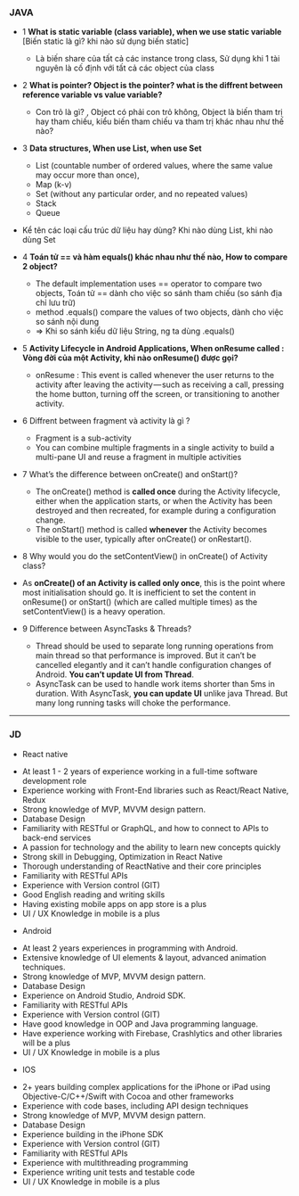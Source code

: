 ### JAVA

* 1 **What is static variable (class variable), when we use static variable** [Biến static là gì? khi nào sử dụng biến static]
  * Là biến share của tất cả các instance trong class, Sử dụng khi 1 tài nguyên là cố định với tất cả các object của class

* 2 **What is pointer? Object is the pointer? what is the diffrent between reference variable vs value variable?**
  * Con trỏ là gì? , Object có phải con trỏ không, Object là biến tham trị hay tham chiếu, kiểu biến tham chiếu va tham trị khác nhau như thế nào?

* 3 **Data structures, When use List, when use Set**
   * List (countable number of ordered values, where the same value may occur more than once), 
   * Map (k-v)
   * Set (without any particular order, and no repeated values)
   * Stack
   * Queue
 
* Kể tên các loại cấu trúc dữ liệu hay dùng? Khi nào dùng List, khi nào dùng Set

* 4 **Toán tử == và hàm equals() khác nhau như thế nào, How to compare 2 object?**

  * The default implementation uses == operator to compare two objects, Toán tử == dành cho việc so sánh tham chiếu (so sánh địa chỉ lưu trữ) 
  * method .equals() compare the values of two objects, dành cho việc so sánh nội dung
  * => Khi so sánh kiểu dữ liệu String, ng ta dùng .equals()
  
* 5 **Activity Lifecycle in Android Applications, When onResume called :  Vòng đời của một Activity, khi nào onResume() được gọi?**
  * onResume : This event is called whenever the user returns to the activity after leaving the activity — such as receiving a call, pressing the home button, turning off the screen, or transitioning to another activity.
  
* 6 Diffrent between fragment và activity là gì ?
  * Fragment is a sub-activity
  * You can combine multiple fragments in a single activity to build a multi-pane UI and reuse a fragment in multiple activities
  
* 7 What’s the difference between onCreate() and onStart()?
  * The onCreate() method is **called once** during the Activity lifecycle, either when the application starts, or when the Activity has been destroyed and then recreated, for example during a configuration change.
  * The onStart() method is called **whenever** the Activity becomes visible to the user, typically after onCreate() or onRestart().
  
*  8 Why would you do the setContentView() in onCreate() of Activity class?
  * As **onCreate() of an Activity is called only once**, this is the point where most initialisation should go. It is inefficient to set the content in onResume() or onStart() (which are called multiple times) as the setContentView() is a heavy operation.
  
* 9 Difference between AsyncTasks & Threads?
  * Thread should be used to separate long running operations from main thread so that performance is improved. But it can’t be cancelled elegantly and it can’t handle configuration changes of Android. **You can’t update UI from Thread**.
  * AsyncTask can be used to handle work items shorter than 5ms in duration. With AsyncTask, **you can update UI** unlike java Thread. But many long running tasks will choke the performance.

------------------------------------------------------------------------------------------------------------

### JD

* React native

- At least 1 - 2 years of experience working in a full-time software development role
- Experience working with Front-End libraries such as React/React Native, Redux
- Strong knowledge of MVP, MVVM design pattern.
- Database Design
- Familiarity with RESTful or GraphQL, and how to connect to APIs to back-end services
- A passion for technology and the ability to learn new concepts quickly
- Strong skill in Debugging, Optimization in React Native
- Thorough understanding of ReactNative and their core principles
- Familiarity with RESTful APIs
- Experience with Version control (GIT)
- Good English reading and writing skills
- Having existing mobile apps on app store is a plus
- UI / UX Knowledge in mobile is a plus


* Android

- At least 2 years experiences in programming with Android.
- Extensive knowledge of UI elements & layout, advanced animation techniques.
- Strong knowledge of MVP, MVVM design pattern.
- Database Design
- Experience on Android Studio, Android SDK.
- Familiarity with RESTful APIs
- Experience with Version control (GIT)
- Have good knowledge in OOP and Java programming language.
- Have experience working with Firebase, Crashlytics and other libraries will be a plus
- UI / UX Knowledge in mobile is a plus

* IOS
- 2+ years building complex applications for the iPhone or iPad using Objective-C/C++/Swift with Cocoa and other frameworks
- Experience with code bases, including API design techniques
- Strong knowledge of MVP, MVVM design pattern.
- Database Design
- Experience building in the iPhone SDK
- Experience with Version control (GIT)
- Familiarity with RESTful APIs
- Experience with multithreading programming
- Experience writing unit tests and testable code
- UI / UX Knowledge in mobile is a plus
